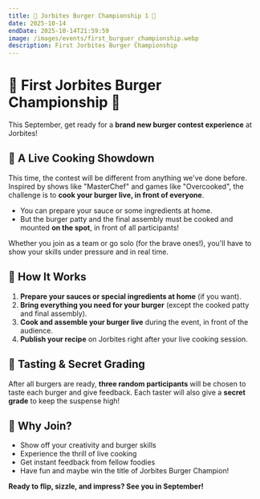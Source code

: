 ```yaml
---
title: 🍔 Jorbites Burger Championship 1 🍔
date: 2025-10-14
endDate: 2025-10-14T21:59:59
image: /images/events/first_burguer_championship.webp
description: First Jorbites Burger Championship
---
```


# 🍔 First Jorbites Burger Championship 🍔

This September, get ready for a **brand new burger contest experience** at Jorbites!

## 🍳 A Live Cooking Showdown

This time, the contest will be different from anything we've done before. Inspired by shows like "MasterChef" and games like "Overcooked", the challenge is to **cook your burger live, in front of everyone**.

- You can prepare your sauce or some ingredients at home.
- But the burger patty and the final assembly must be cooked and mounted **on the spot**, in front of all participants!

Whether you join as a team or go solo (for the brave ones!), you'll have to show your skills under pressure and in real time.

## 👀 How It Works

1. **Prepare your sauces or special ingredients at home** (if you want).
2. **Bring everything you need for your burger** (except the cooked patty and final assembly).
3. **Cook and assemble your burger live** during the event, in front of the audience.
4. **Publish your recipe** on Jorbites right after your live cooking session.

## 🏅 Tasting & Secret Grading

After all burgers are ready, **three random participants** will be chosen to taste each burger and give feedback. Each taster will also give a **secret grade** to keep the suspense high!

## 🎉 Why Join?

- Show off your creativity and burger skills
- Experience the thrill of live cooking
- Get instant feedback from fellow foodies
- Have fun and maybe win the title of Jorbites Burger Champion!

**Ready to flip, sizzle, and impress? See you in September!**
